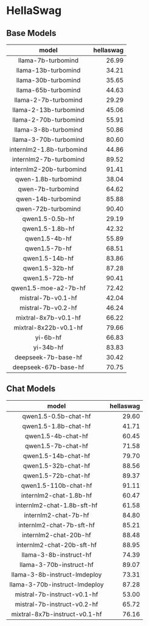 # HellaSwag

## Base Models

|          model           |   hellaswag |
|:------------------------:|------------:|
|    llama-7b-turbomind    |       26.99 |
|   llama-13b-turbomind    |       34.21 |
|   llama-30b-turbomind    |       35.65 |
|   llama-65b-turbomind    |       44.63 |
|   llama-2-7b-turbomind   |       29.29 |
|  llama-2-13b-turbomind   |       45.06 |
|  llama-2-70b-turbomind   |       55.91 |
|   llama-3-8b-turbomind   |       50.86 |
|  llama-3-70b-turbomind   |       80.60 |
| internlm2-1.8b-turbomind |       44.86 |
|  internlm2-7b-turbomind  |       89.52 |
| internlm2-20b-turbomind  |       91.41 |
|   qwen-1.8b-turbomind    |       38.04 |
|    qwen-7b-turbomind     |       64.62 |
|    qwen-14b-turbomind    |       85.88 |
|    qwen-72b-turbomind    |       90.40 |
|     qwen1.5-0.5b-hf      |       29.19 |
|     qwen1.5-1.8b-hf      |       42.32 |
|      qwen1.5-4b-hf       |       55.89 |
|      qwen1.5-7b-hf       |       68.51 |
|      qwen1.5-14b-hf      |       83.86 |
|      qwen1.5-32b-hf      |       87.28 |
|      qwen1.5-72b-hf      |       90.41 |
|   qwen1.5-moe-a2-7b-hf   |       72.42 |
|    mistral-7b-v0.1-hf    |       42.04 |
|    mistral-7b-v0.2-hf    |       46.24 |
|   mixtral-8x7b-v0.1-hf   |       66.22 |
|  mixtral-8x22b-v0.1-hf   |       79.66 |
|         yi-6b-hf         |       66.83 |
|        yi-34b-hf         |       83.83 |
|   deepseek-7b-base-hf    |       30.42 |
|   deepseek-67b-base-hf   |       70.75 |

## Chat Models

|             model             |   hellaswag |
|:-----------------------------:|------------:|
|     qwen1.5-0.5b-chat-hf      |       29.60 |
|     qwen1.5-1.8b-chat-hf      |       41.71 |
|      qwen1.5-4b-chat-hf       |       60.45 |
|      qwen1.5-7b-chat-hf       |       71.58 |
|      qwen1.5-14b-chat-hf      |       79.70 |
|      qwen1.5-32b-chat-hf      |       88.56 |
|      qwen1.5-72b-chat-hf      |       89.37 |
|     qwen1.5-110b-chat-hf      |       91.11 |
|    internlm2-chat-1.8b-hf     |       60.47 |
|  internlm2-chat-1.8b-sft-hf   |       61.58 |
|     internlm2-chat-7b-hf      |       84.80 |
|   internlm2-chat-7b-sft-hf    |       85.21 |
|     internlm2-chat-20b-hf     |       88.48 |
|   internlm2-chat-20b-sft-hf   |       88.95 |
|    llama-3-8b-instruct-hf     |       74.39 |
|    llama-3-70b-instruct-hf    |       89.07 |
| llama-3-8b-instruct-lmdeploy  |       73.31 |
| llama-3-70b-instruct-lmdeploy |       87.28 |
|  mistral-7b-instruct-v0.1-hf  |       53.00 |
|  mistral-7b-instruct-v0.2-hf  |       65.72 |
| mixtral-8x7b-instruct-v0.1-hf |       76.16 |
